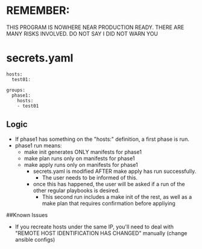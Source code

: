# REMEMBER:
THIS PROGRAM IS NOWHERE NEAR PRODUCTION READY. 
THERE ARE MANY RISKS INVOLVED.
DO NOT SAY I DID NOT WARN YOU

# secrets.yaml
```
hosts:
  test01:

groups:
  phase1:
    hosts:
    - test01
```

## Logic
- If phase1 has something on the "hosts:" definition, a first phase is run.
- phase1 run means:
  - make init generates ONLY manifests for phase1
  - make plan runs only on manifests for phase1
  - make apply runs only on manifests for phase1
    - secrets.yaml is modified AFTER make apply has run successfully.
      - The user needs to be informed of this.
    - once this has happened, the user will be asked if a run of the other regular playbooks is desired.
      - This second run includes a make init of the rest, as well as a make plan that requires confirmation before appliying

##Known Issues
- If you recreate hosts under the same IP, you'll need to deal with "REMOTE HOST IDENTIFICATION HAS CHANGED" manually (change ansible configs)
